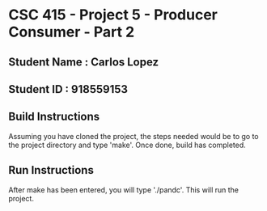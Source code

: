 # CSC 415 - Project 5 - Producer Consumer - Part 2

## Student Name : Carlos Lopez

## Student ID : 918559153

## Build Instructions
Assuming you have cloned the project, the steps needed would be to go to the project directory and type 'make'. Once done, build has completed.

## Run Instructions
After make has been entered, you will type './pandc'. This will run the project.
